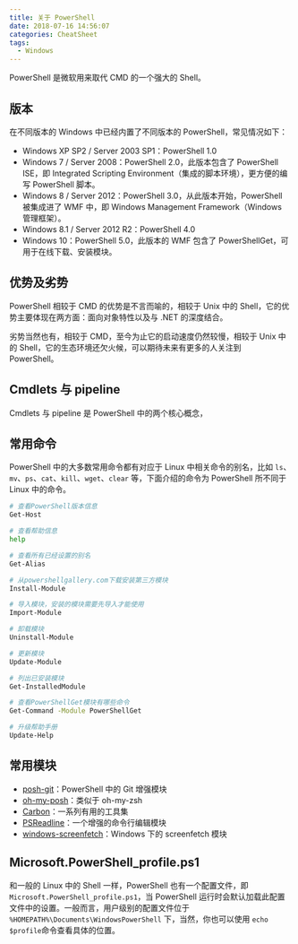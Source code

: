 ```yaml
---
title: 关于 PowerShell
date: 2018-07-16 14:56:07
categories: CheatSheet
tags:
  - Windows
---
```


PowerShell 是微软用来取代 CMD 的一个强大的 Shell。

## 版本

在不同版本的 Windows 中已经内置了不同版本的 PowerShell，常见情况如下：

- Windows XP SP2 / Server 2003 SP1：PowerShell 1.0
- Windows 7 / Server 2008：PowerShell 2.0，此版本包含了 PowerShell ISE，即 Integrated Scripting Environment（集成的脚本环境），更方便的编写 PowerShell 脚本。
- Windows 8 / Server 2012：PowerShell 3.0，从此版本开始，PowerShell 被集成进了 WMF 中，即 Windows Management Framework（Windows 管理框架）。
- Windows 8.1 / Server 2012 R2：PowerShell 4.0
- Windows 10：PowerShell 5.0，此版本的 WMF 包含了 PowerShellGet，可用于在线下载、安装模块。

<!-- more -->
## 优势及劣势

PowerShell 相较于 CMD 的优势是不言而喻的，相较于 Unix 中的 Shell，它的优势主要体现在两方面：面向对象特性以及与 .NET 的深度结合。

劣势当然也有，相较于 CMD，至今为止它的启动速度仍然较慢，相较于 Unix 中的 Shell，它的生态环境还欠火候，可以期待未来有更多的人关注到 PowerShell。

## Cmdlets 与 pipeline

Cmdlets 与 pipeline 是 PowerShell 中的两个核心概念，

## 常用命令

PowerShell 中的大多数常用命令都有对应于 Linux 中相关命令的别名，比如 `ls`、`mv`、`ps`、`cat`、`kill`、`wget`、`clear` 等，下面介绍的命令为 PowerShell 所不同于 Linux 中的命令。

```bash
# 查看PowerShell版本信息
Get-Host

# 查看帮助信息
help

# 查看所有已经设置的别名
Get-Alias

# 从powershellgallery.com下载安装第三方模块
Install-Module

# 导入模块，安装的模块需要先导入才能使用
Import-Module

# 卸载模块
Uninstall-Module

# 更新模块
Update-Module

# 列出已安装模块
Get-InstalledModule

# 查看PowerShellGet模块有哪些命令
Get-Command -Module PowerShellGet

# 升级帮助手册
Update-Help
```

## 常用模块

- [posh-git](https://github.com/dahlbyk/posh-git)：PowerShell 中的 Git 增强模块
- [oh-my-posh](https://github.com/JanDeDobbeleer/oh-my-posh)：类似于 oh-my-zsh
- [Carbon](https://github.com/webmd-health-services/Carbon)：一系列有用的工具集
- [PSReadline](https://github.com/lzybkr/PSReadLine)：一个增强的命令行编辑模块
- [windows-screenfetch](https://github.com/JulianChow94/Windows-screenFetch)：Windows 下的 screenfetch 模块

## Microsoft.PowerShell_profile.ps1

和一般的 Linux 中的 Shell 一样，PowerShell 也有一个配置文件，即 `Microsoft.PowerShell_profile.ps1`，当 PowerShell 运行时会默认加载此配置文件中的设置。一般而言，用户级别的配置文件位于 `%HOMEPATH%\Documents\WindowsPowerShell` 下，当然，你也可以使用 `echo $profile`命令查看具体的位置。
